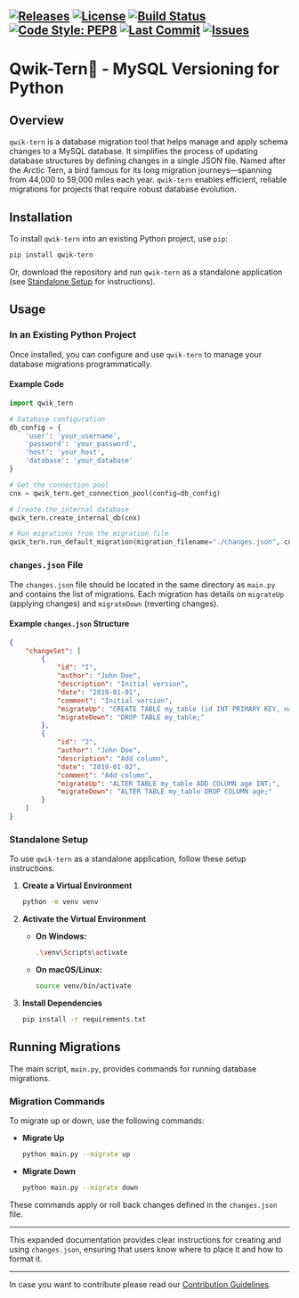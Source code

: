 [![Releases](https://img.shields.io/github/v/release/nimaidev/qwik-tern)](https://github.com/nimaidev/qwik-tern/releases/tag/v0.0.6)
[![License](https://img.shields.io/github/license/nimaidev/qwik-tern)](https://github.com/nimaidev/qwik-tern/blob/main/LICENSE)
[![Build Status](https://github.com/nimaidev/qwik-tern/actions/workflows/status-check.yml/badge.svg?branch=main)](https://github.com/nimaidev/qwik-tern/actions/workflows/status-check.yml)
[![Code Style: PEP8](https://img.shields.io/badge/code%20style-PEP8-brightgreen.svg)](https://www.python.org/dev/peps/pep-0008/)
[![Last Commit](https://img.shields.io/github/last-commit/nimaidev/qwik-tern)](https://github.com/nimaidev/qwik-tern/commits/main)
[![Issues](https://img.shields.io/github/issues/nimaidev/qwik-tern)](https://github.com/nimaidev/qwik-tern/issues)
---

# Qwik-Tern🐧 - MySQL Versioning for Python

## Overview
`qwik-tern` is a database migration tool that helps manage and apply schema changes to a MySQL database. It simplifies the process of updating database structures by defining changes in a single JSON file. Named after the Arctic Tern, a bird famous for its long migration journeys—spanning from 44,000 to 59,000 miles each year. `qwik-tern` enables efficient, reliable migrations for projects that require robust database evolution.

## Installation

To install `qwik-tern` into an existing Python project, use `pip`:

```bash
pip install qwik-tern
```

Or, download the repository and run `qwik-tern` as a standalone application (see [Standalone Setup](#standalone-setup) for instructions).

## Usage

### In an Existing Python Project

Once installed, you can configure and use `qwik-tern` to manage your database migrations programmatically.

#### Example Code

```python
import qwik_tern

# Database configuration
db_config = {
    'user': 'your_username',
    'password': 'your_password',
    'host': 'your_host',
    'database': 'your_database'
}

# Get the connection pool
cnx = qwik_tern.get_connection_pool(config=db_config)

# Create the internal database
qwik_tern.create_internal_db(cnx)

# Run migrations from the migration file
qwik_tern.run_default_migration(migration_filename="./changes.json", cnx_pool=cnx)
```

### `changes.json` File

The `changes.json` file should be located in the same directory as `main.py` and contains the list of migrations. Each migration has details on `migrateUp` (applying changes) and `migrateDown` (reverting changes). 

#### Example `changes.json` Structure

```json
{
    "changeSet": [
        {
            "id": "1",
            "author": "John Doe",
            "description": "Initial version",
            "date": "2019-01-01",
            "comment": "Initial version",
            "migrateUp": "CREATE TABLE my_table (id INT PRIMARY KEY, name VARCHAR(255));",
            "migrateDown": "DROP TABLE my_table;"
        },
        {
            "id": "2",
            "author": "John Doe",
            "description": "Add column",
            "date": "2019-01-02",
            "comment": "Add column",
            "migrateUp": "ALTER TABLE my_table ADD COLUMN age INT;",
            "migrateDown": "ALTER TABLE my_table DROP COLUMN age;"
        }
    ]
}
```

### Standalone Setup

To use `qwik-tern` as a standalone application, follow these setup instructions.

1. **Create a Virtual Environment**

   ```bash
   python -m venv venv
   ```

2. **Activate the Virtual Environment**

   - **On Windows:**
     ```bash
     .\venv\Scripts\activate
     ```
   - **On macOS/Linux:**
     ```bash
     source venv/bin/activate
     ```

3. **Install Dependencies**

   ```bash
   pip install -r requirements.txt
   ```

## Running Migrations

The main script, `main.py`, provides commands for running database migrations.

### Migration Commands

To migrate up or down, use the following commands:

- **Migrate Up**

  ```bash
  python main.py --migrate up
  ```

- **Migrate Down**

  ```bash
  python main.py --migrate down
  ```

These commands apply or roll back changes defined in the `changes.json` file.

---

This expanded documentation provides clear instructions for creating and using `changes.json`, ensuring that users know where to place it and how to format it.

---
In case you want to contribute please read our [Contribution Guidelines](readme/contributor-guidelines.md).
